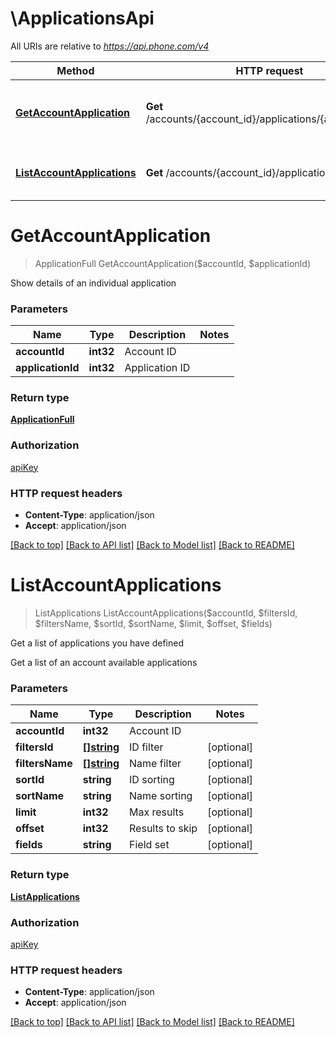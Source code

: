 # \ApplicationsApi

All URIs are relative to *https://api.phone.com/v4*

Method | HTTP request | Description
------------- | ------------- | -------------
[**GetAccountApplication**](ApplicationsApi.md#GetAccountApplication) | **Get** /accounts/{account_id}/applications/{application_id} | Show details of an individual application
[**ListAccountApplications**](ApplicationsApi.md#ListAccountApplications) | **Get** /accounts/{account_id}/applications | Get a list of applications you have defined


# **GetAccountApplication**
> ApplicationFull GetAccountApplication($accountId, $applicationId)

Show details of an individual application




### Parameters

Name | Type | Description  | Notes
------------- | ------------- | ------------- | -------------
 **accountId** | **int32**| Account ID | 
 **applicationId** | **int32**| Application ID | 

### Return type

[**ApplicationFull**](ApplicationFull.md)

### Authorization

[apiKey](../README.md#apiKey)

### HTTP request headers

 - **Content-Type**: application/json
 - **Accept**: application/json

[[Back to top]](#) [[Back to API list]](../README.md#documentation-for-api-endpoints) [[Back to Model list]](../README.md#documentation-for-models) [[Back to README]](../README.md)

# **ListAccountApplications**
> ListApplications ListAccountApplications($accountId, $filtersId, $filtersName, $sortId, $sortName, $limit, $offset, $fields)

Get a list of applications you have defined

Get a list of an account available applications


### Parameters

Name | Type | Description  | Notes
------------- | ------------- | ------------- | -------------
 **accountId** | **int32**| Account ID | 
 **filtersId** | [**[]string**](string.md)| ID filter | [optional] 
 **filtersName** | [**[]string**](string.md)| Name filter | [optional] 
 **sortId** | **string**| ID sorting | [optional] 
 **sortName** | **string**| Name sorting | [optional] 
 **limit** | **int32**| Max results | [optional] 
 **offset** | **int32**| Results to skip | [optional] 
 **fields** | **string**| Field set | [optional] 

### Return type

[**ListApplications**](ListApplications.md)

### Authorization

[apiKey](../README.md#apiKey)

### HTTP request headers

 - **Content-Type**: application/json
 - **Accept**: application/json

[[Back to top]](#) [[Back to API list]](../README.md#documentation-for-api-endpoints) [[Back to Model list]](../README.md#documentation-for-models) [[Back to README]](../README.md)

